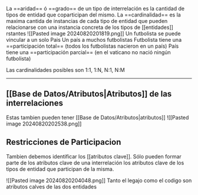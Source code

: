 La ==aridad== ó ==grado== de un tipo de interrelación es la cantidad de tipos de entidad que coparticipan del mismo.
La ==cardinalidad== es la maxima cantida de instancias de cada tipo de entidad que pueden relacionarse con una instancia concreta de los tipos de [[entidades]] rstantes
![[Pasted image 20240820201819.png]]
Un futbolista se puede vincular a un solo Pais
Un país a muchos futbolistas
Futbolista tiene una ==participación total== (todos los futbolistas nacieron en un país)
País tiene una ==participación parcial== (en el vaticano no nació ningún futbolista)

Las cardinalidades posibles son 1:1, 1:N, N:1, N:M

--- 

## [[Base de Datos/Atributos|Atributos]] de las interrelaciones 
Estas tambien pueden tener [[Base de Datos/Atributos|atributos]] 
![[Pasted image 20240820202538.png]]

## Restricciones de Participacion 
Tambien debemos identificar los [[atributos clave]]. Sólo pueden formar parte de los atributos clave de una interrelación los atributos clave de los tipos de entidad que participan de la misma.

![[Pasted image 20240820204048.png]]
Tanto el legajo como el codigo son atributos calves de las dos entidades 